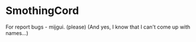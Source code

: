 # SmothingCord
For report bugs - mijgui. (please) (And yes, I know that I can't come up with names...)

